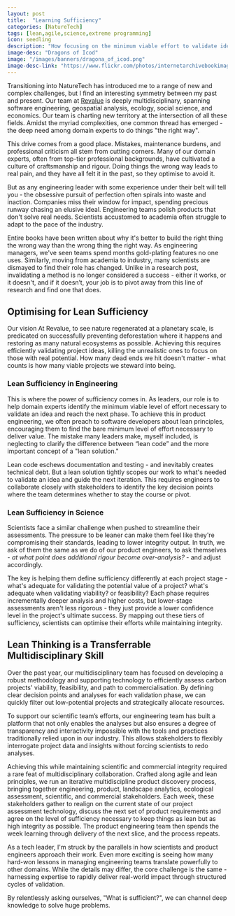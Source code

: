 ```yaml
---
layout: post
title:  "Learning Sufficiency"
categories: [NatureTech]
tags: [lean,agile,science,extreme programming]
icon: seedling
description: "How focusing on the minimum viable effort to validate ideas is morrored across multidisciplinary teams"
image-desc: "Dragons of Icod"
image: "/images/banners/dragona_of_icod.png"
image-desc-link: "https://www.flickr.com/photos/internetarchivebookimages/14596729299/"
---
```


Transitioning into NatureTech has introduced me to a range of new and complex challenges, but I find an interesting symmetry between my past and present. Our team at [Revalue](https://revalue.earth/) is deeply multidisciplinary, spanning software engineering, geospatial analysis, ecology, social science, and economics. Our team is charting new territory at the intersection of all these fields. Amidst the myriad complexities, one common thread has emerged - the deep need among domain experts to do things "the right way".

This drive comes from a good place. Mistakes, maintenance burdens, and professional criticism all stem from cutting corners. Many of our domain experts, often from top-tier professional backgrounds, have cultivated a culture of craftsmanship and rigour. Doing things the wrong way leads to real pain, and they have all felt it in the past, so they optimise to avoid it.

But as any engineering leader with some experience under their belt will tell you - the obsessive pursuit of perfection often spirals into waste and inaction. Companies miss their window for impact, spending precious runway chasing an elusive ideal. Engineering teams polish products that don't solve real needs. Scientists accustomed to academia often struggle to adapt to the pace of the industry.

Entire books have been written about why it's better to build the right thing the wrong way than the wrong thing the right way. As engineering managers, we've seen teams spend months gold-plating features no one uses. Similarly, moving from academia to industry, many scientists are dismayed to find their role has changed. Unlike in a research post, invalidating a method is no longer considered a success - either it works, or it doesn't, and if it doesn’t, your job is to pivot away from this line of research and find one that does.

## Optimising for Lean Sufficiency
Our vision At Revalue, to see nature regenerated at a planetary scale, is predicated on successfully preventing deforestation where it happens and restoring as many natural ecosystems as possible. Achieving this requires efficiently validating project ideas, killing the unrealistic ones to focus on those with real potential. How many dead ends we hit doesn't matter - what counts is how many viable projects we steward into being.

### Lean Sufficiency in Engineering
This is where the power of sufficiency comes in. As leaders, our role is to help domain experts identify the minimum viable level of effort necessary to validate an idea and reach the next phase. To achieve this in product engineering, we often preach to software developers about lean principles, encouraging them to find the bare minimum level of effort necessary to deliver value. The mistake many leaders make, myself included, is neglecting to clarify the difference between “lean code” and the more important concept of a "lean solution."

Lean code eschews documentation and testing - and inevitably creates technical debt. But a lean solution tightly scopes our work to what's needed to validate an idea and guide the next iteration. This requires engineers to collaborate closely with stakeholders to identify the key decision points where the team determines whether to stay the course or pivot.

### Lean Sufficiency in Science
Scientists face a similar challenge when pushed to streamline their assessments. The pressure to be leaner can make them feel like they're compromising their standards, leading to lower integrity output. In truth, we ask of them the same as we do of our product engineers, to ask themselves - _at what point does additional rigour become over-analysis?_ - and adjust accordingly.

The key is helping them define sufficiency differently at each project stage - what's adequate for validating the potential value of a project? what's adequate when validating viability? or feasibility? Each phase requires incrementally deeper analysis and higher costs, but lower-stage assessments aren't less rigorous - they just provide a lower confidence level in the project's ultimate success. By mapping out these tiers of sufficiency, scientists can optimise their efforts while maintaining integrity.

## Lean Thinking is a Transferrable Multidisciplinary Skill
Over the past year, our multidisciplinary team has focused on developing a robust methodology and supporting technology to efficiently assess carbon projects' viability, feasibility, and path to commercialisation. By defining clear decision points and analyses for each validation phase, we can quickly filter out low-potential projects and strategically allocate resources.

To support our scientific team’s efforts, our engineering team has built a platform that not only enables the analyses but also ensures a degree of transparency and interactivity impossible with the tools and practices traditionally relied upon in our industry. This allows stakeholders to flexibly interrogate project data and insights without forcing scientists to redo analyses.

Achieving this while maintaining scientific and commercial integrity required a rare feat of multidisciplinary collaboration. Crafted along agile and lean principles, we run an iterative multidiscipline product discovery process, bringing together engineering, product, landscape analytics, ecological assessment, scientific, and commercial stakeholders. Each week, these stakeholders gather to realign on the current state of our project assessment technology, discuss the next set of product requirements and agree on the level of sufficiency necessary to keep things as lean but as high integrity as possible. The product engineering team then spends the week learning through delivery of the next slice, and the process repeats.

As a tech leader, I'm struck by the parallels in how scientists and product engineers approach their work. Even more exciting is seeing how many hard-won lessons in managing engineering teams translate powerfully to other domains. While the details may differ, the core challenge is the same - harnessing expertise to rapidly deliver real-world impact through structured cycles of validation.

By relentlessly asking ourselves, "What is sufficient?", we can channel deep knowledge to solve huge problems.